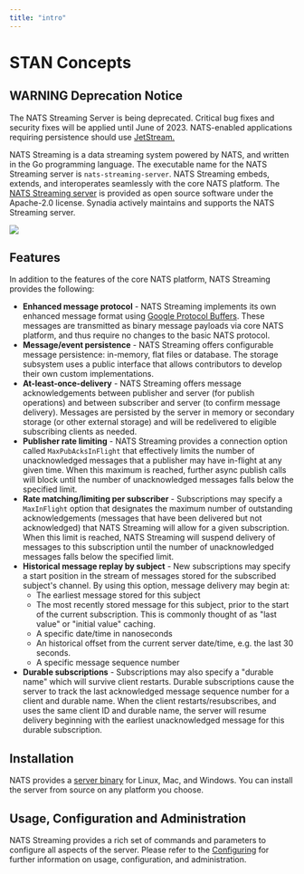 ```yaml
---
title: "intro"
---
```

# STAN Concepts

## WARNING Deprecation Notice

The NATS Streaming Server is being deprecated. Critical bug fixes and security fixes will be applied until June of 2023. NATS-enabled applications requiring persistence should use [JetStream.](/nats-concepts/jetstream/readme.md)

NATS Streaming is a data streaming system powered by NATS, and written in the Go programming language. The executable name for the NATS Streaming server is `nats-streaming-server`. NATS Streaming embeds, extends, and interoperates seamlessly with the core NATS platform. The [NATS Streaming server](https://github.com/nats-io/nats-streaming-server) is provided as open source software under the Apache-2.0 license. Synadia actively maintains and supports the NATS Streaming server.

![](../../../.gitbook/assets/nats_streaming.svg)

## Features

In addition to the features of the core NATS platform, NATS Streaming provides the following:

* **Enhanced message protocol** - NATS Streaming implements its own enhanced message format using [Google Protocol Buffers](https://developers.google.com/protocol-buffers/). These messages are transmitted as binary message payloads via core NATS platform, and thus require no changes to the basic NATS protocol.
* **Message/event persistence** - NATS Streaming offers configurable message persistence: in-memory, flat files or database. The storage subsystem uses a public interface that allows contributors to develop their own custom implementations.
* **At-least-once-delivery** - NATS Streaming offers message acknowledgements between publisher and server (for publish operations) and between subscriber and server (to confirm message delivery). Messages are persisted by the server in memory or secondary storage (or other external storage) and will be redelivered to eligible subscribing clients as needed.
* **Publisher rate limiting** - NATS Streaming provides a connection option called `MaxPubAcksInFlight` that effectively limits the number of unacknowledged messages that a publisher may have in-flight at any given time. When this maximum is reached, further async publish calls will block until the number of unacknowledged messages falls below the specified limit.
* **Rate matching/limiting per subscriber** - Subscriptions may specify a `MaxInFlight` option that designates the maximum number of outstanding acknowledgements (messages that have been delivered but not acknowledged) that NATS Streaming will allow for a given subscription. When this limit is reached, NATS Streaming will suspend delivery of messages to this subscription until the number of unacknowledged messages falls below the specified limit.
* **Historical message replay by subject** - New subscriptions may specify a start position in the stream of messages stored for the subscribed subject's channel. By using this option, message delivery may begin at:
  * The earliest message stored for this subject
  * The most recently stored message for this subject, prior to the start of the current subscription. This is commonly thought of as "last value" or "initial value" caching.
  * A specific date/time in nanoseconds
  * An historical offset from the current server date/time, e.g. the last 30 seconds.
  * A specific message sequence number
* **Durable subscriptions** - Subscriptions may also specify a "durable name" which will survive client restarts. Durable subscriptions cause the server to track the last acknowledged message sequence number for a client and durable name. When the client restarts/resubscribes, and uses the same client ID and durable name, the server will resume delivery beginning with the earliest unacknowledged message for this durable subscription.

## Installation

NATS provides a [server binary](../nats-streaming-server/install.md) for Linux, Mac, and Windows. You can install the server from source on any platform you choose.

## Usage, Configuration and Administration

NATS Streaming provides a rich set of commands and parameters to configure all aspects of the server. Please refer to the [Configuring](../nats-streaming-server/configuring/) for further information on usage, configuration, and administration.
